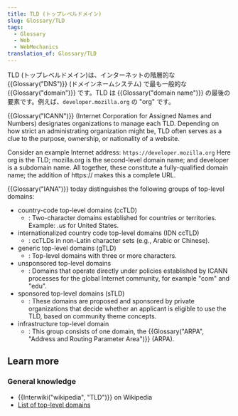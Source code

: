 ```yaml
---
title: TLD (トップレベルドメイン)
slug: Glossary/TLD
tags:
  - Glossary
  - Web
  - WebMechanics
translation_of: Glossary/TLD
---
```

TLD (トップレベルドメイン)は、インターネットの階層的な {{Glossary("DNS")}} (ドメインネームシステム) で最も一般的な {{Glossary("domain")}} です。TLD は {{Glossary("domain name")}} の最後の要素です。例えば、`developer.mozilla.org` の "org" です。

{{Glossary("ICANN")}} (Internet Corporation for Assigned Names and Numbers) designates organizations to manage each TLD. Depending on how strict an administrating organization might be, TLD often serves as a clue to the purpose, ownership, or nationality of a website.

Consider an example Internet address: `https://developer.mozilla.org`
Here org is the TLD; mozilla.org is the second-level domain name; and developer is a subdomain name. All together, these constitute a fully-qualified domain name; the addition of https\:// makes this a complete URL.

{{Glossary("IANA")}} today distinguishes the following groups of top-level domains:

- country-code top-level domains (ccTLD)
  - : Two-character domains established for countries or territories. Example: _.us_ for United States.
- internationalized country code top-level domains (IDN ccTLD)
  - : ccTLDs in non-Latin character sets (e.g., Arabic or Chinese).
- generic top-level domains (gTLD)
  - : Top-level domains with three or more characters.
- unsponsored top-level domains
  - : Domains that operate directly under policies established by ICANN processes for the global Internet community, for example "com" and "edu".
- sponsored top-level domains (sTLD)
  - : These domains are proposed and sponsored by private organizations that decide whether an applicant is eligible to use the TLD, based on community theme concepts.
- infrastructure top-level domain
  - : This group consists of one domain, the {{Glossary("ARPA", "Address and Routing Parameter Area")}} (ARPA).

## Learn more

### General knowledge

- {{Interwiki("wikipedia", "TLD")}} on Wikipedia
- [List of top-level domains](http://www.iana.org/domains/root/db)
